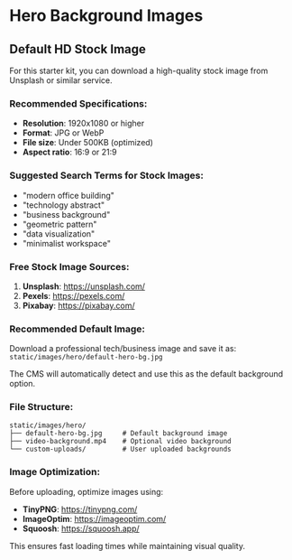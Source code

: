 # Hero Background Images

## Default HD Stock Image

For this starter kit, you can download a high-quality stock image from Unsplash or similar service.

### Recommended Specifications:
- **Resolution**: 1920x1080 or higher
- **Format**: JPG or WebP
- **File size**: Under 500KB (optimized)
- **Aspect ratio**: 16:9 or 21:9

### Suggested Search Terms for Stock Images:
- "modern office building"
- "technology abstract"
- "business background"
- "geometric pattern"
- "data visualization"
- "minimalist workspace"

### Free Stock Image Sources:
1. **Unsplash**: https://unsplash.com/
2. **Pexels**: https://pexels.com/
3. **Pixabay**: https://pixabay.com/

### Recommended Default Image:
Download a professional tech/business image and save it as:
`static/images/hero/default-hero-bg.jpg`

The CMS will automatically detect and use this as the default background option.

### File Structure:
```
static/images/hero/
├── default-hero-bg.jpg     # Default background image
├── video-background.mp4    # Optional video background
└── custom-uploads/         # User uploaded backgrounds
```

### Image Optimization:
Before uploading, optimize images using:
- **TinyPNG**: https://tinypng.com/
- **ImageOptim**: https://imageoptim.com/
- **Squoosh**: https://squoosh.app/

This ensures fast loading times while maintaining visual quality.